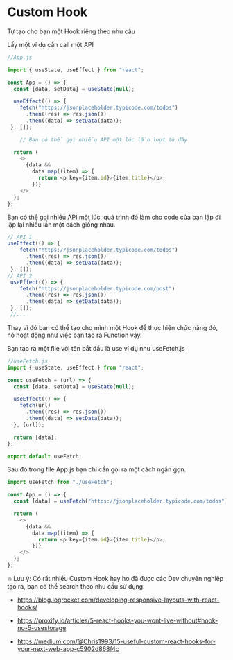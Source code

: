 # Custom Hook

Tự tạo cho bạn một Hook riêng theo nhu cầu

Lấy một ví dụ cần call một API

```js
//App.js

import { useState, useEffect } from "react";

const App = () => {
  const [data, setData] = useState(null);

  useEffect(() => {
    fetch("https://jsonplaceholder.typicode.com/todos")
      .then((res) => res.json())
      .then((data) => setData(data));
 }, []);

    // Bạn có thể gọi nhiều API một lúc lần lượt từ đây

  return (
    <>
      {data &&
        data.map((item) => {
          return <p key={item.id}>{item.title}</p>;
        })}
    </>
  );
};

```

Bạn có thể gọi nhiều API một lúc, quá trình đó làm cho code của bạn lặp đi lặp lại nhiều lần một cách giống nhau.

```js
// API 1
useEffect(() => {
    fetch("https://jsonplaceholder.typicode.com/todos")
      .then((res) => res.json())
      .then((data) => setData(data));
 }, []);
// API 2
 useEffect(() => {
    fetch("https://jsonplaceholder.typicode.com/post")
      .then((res) => res.json())
      .then((data) => setData(data));
 }, []);
 //...
```

Thay vì đó bạn có thể tạo cho mình một Hook để thực hiện chức năng đó, nó hoạt động như việc bạn tạo ra Function vậy.

Bạn tạo ra một file với tên bắt đầu là use ví dụ như useFetch.js
```js
//useFetch.js
import { useState, useEffect } from "react";

const useFetch = (url) => {
  const [data, setData] = useState(null);

  useEffect(() => {
    fetch(url)
      .then((res) => res.json())
      .then((data) => setData(data));
  }, [url]);

  return [data];
};

export default useFetch;
```

Sau đó trong file App.js bạn chỉ cần gọi ra một cách ngắn gọn.

```js
import useFetch from "./useFetch";

const App = () => {
  const [data] = useFetch("https://jsonplaceholder.typicode.com/todos");

  return (
    <>
      {data &&
        data.map((item) => {
          return <p key={item.id}>{item.title}</p>;
        })}
    </>
  );
};
```

🔥 Lưu ý: 
Có rất nhiều Custom Hook hay ho đã được các Dev chuyên nghiệp tạo ra, bạn có thể search theo nhu cầu sử dụng.

- <https://blog.logrocket.com/developing-responsive-layouts-with-react-hooks/>

- <https://proxify.io/articles/5-react-hooks-you-wont-live-without#hook-no-5-usestorage>

- <https://medium.com/@Chris1993/15-useful-custom-react-hooks-for-your-next-web-app-c5902d868f4c>